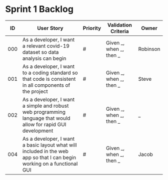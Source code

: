 # Sprint 1 Backlog

| ID | User Story | Priority | Validation Criteria | Owner |
|----|------------|----------|---------------------|-------|
| 000 | As a developer, I want a relevant covid-19 dataset so data analysis can begin | # | Given _, when _, then _ | Robinson |
| 001 | As a developer, I want to a coding standard so that code is consistent in all components of the project | # | Given _, when _, then _ | Steve |
| 002 | As a developer, I want a simple and robust web programming language that would allow for rapid GUI development | # | Given _, when _, then _ | _ |
| 004 | As a developer, I want a basic layout what will included in the web app so that I can begin working on a functional GUI | # | Given _, when _, then _ | Jacob |